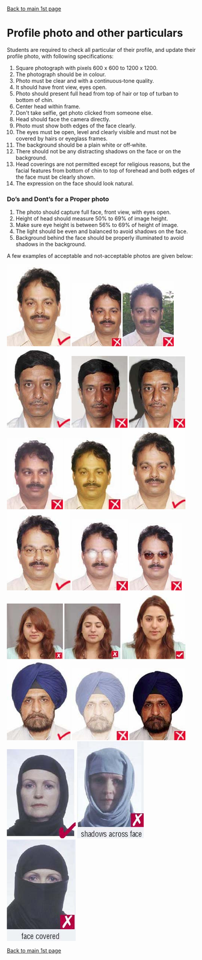 [Back to main 1st page](Exam_InstructionsNov2020.html)

# Profile photo and other particulars

Students are required to check all particular of their profile, and update their profile photo, with following specifications:

1. Square photograph with pixels 600 x 600 to 1200 x 1200.
2. The photograph should be in colour.
3. Photo must be clear and with a continuous‐tone quality.
4. It should have front view, eyes open.
5. Photo should present full head from top of hair or top of turban to bottom of chin.
6. Center head within frame.
7. Don't take selfie, get photo clicked from someone else.
8. Head should face the camera directly.
9. Photo must show both edges of the face clearly.
10. The eyes must be open, level and clearly visible and must not be covered by hairs or eyeglass frames.
7. The background should be a plain white or off‐white.
8. There should not be any distracting shadows on the face or on the background.
9. Head  coverings  are  not  permitted  except  for  religious  reasons,  but  the  facial features from bottom of chin to top of forehead and both edges of the face must be clearly shown.
10. The expression on the face should look natural.

### Do’s and Dont’s for a Proper photo

1. The photo should capture full face, front view, with eyes open.
1. Height  of head  should measure  50% to 69% of image height.
2. Make sure eye height is between 56% to 69% of height of image.
3. The light should be even and balanced to avoid shadows on the face.
4. Background  behind  the  face  should  be  properly  illuminated  to  avoid  shadows  in the background.

A few examples of acceptable and not-acceptable photos are given below:

![image7.png](Dec2020/media/Photo/image7.png)
![image8.png](Dec2020/media/Photo/image8.jpeg)
![image9.png](Dec2020/media/Photo/image9.jpeg)
![image10.png](Dec2020/media/Photo/image10.png)
![image11.png](Dec2020/media/Photo/image11.jpeg)
![image12.png](Dec2020/media/Photo/image12.png)
![image13.png](Dec2020/media/Photo/image13.jpeg)
![image14.png](Dec2020/media/Photo/image14.jpeg)
![image15.png](Dec2020/media/Photo/image15.png)
![image16.png](Dec2020/media/Photo/image16.png)
![image17.png](Dec2020/media/Photo/image17.jpeg)
![image18.png](Dec2020/media/Photo/image18.jpeg)
![image19.png](Dec2020/media/Photo/image19.jpeg)
![image20.png](Dec2020/media/Photo/image20.jpeg)
![image21.png](Dec2020/media/Photo/image21.jpeg)
![image22.png](Dec2020/media/Photo/image22.png)
![image23.png](Dec2020/media/Photo/image23.jpeg)
![image24.png](Dec2020/media/Photo/image24.jpeg)
![image25.png](Dec2020/media/Photo/image25.png)
![image26.png](Dec2020/media/Photo/image26.png)
![image27.png](Dec2020/media/Photo/image27.jpeg)

[Back to main 1st page](Exam_InstructionsNov2020.html)
